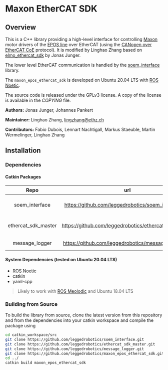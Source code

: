 # Maxon EtherCAT SDK

## Overview

This is a C++ library providing a high-level interface for controlling [Maxon](https://www.maxonmc.com/) motor drivers of the [EPOS line](https://www.maxongroup.com/maxon/view/content/epos-detailsite) over EtherCAT (using the [CANopen over EtherCAT CoE](https://www.ethercat.org/en/technology.html#1.9.1) protocol). It is modified by Linghao Zhang based on [elmo_ethercat_sdk](https://github.com/leggedrobotics/elmo_ethercat_sdk) by Jonas Junger.

The lower level EtherCAT communication is handled by the [soem_interface](https://github.com/leggedrobotics/soem_interface) library.

The `maxon_epos_ethercat_sdk` is developed on Ubuntu 20.04 LTS with [ROS Noetic](https://wiki.ros.org/noetic).

The source code is released under the GPLv3 license.
A copy of the license is available in the *COPYING* file.

**Authors:** Jonas Junger, Johannes Pankert

**Maintainer:** Linghao Zhang, lingzhang@ethz.ch

**Contributors:** Fabio Dubois, Lennart Nachtigall, Markus Staeuble, Martin Wermelinger, Linghao Zhang

## Installation

### Dependencies

#### Catkin Packages

|        Repo         |                          url                          |   License    |               Content               |
| :-----------------: | :---------------------------------------------------: | :----------: | :---------------------------------: |
|   soem_interface    | https://github.com/leggedrobotics/soem_interface.git  |    GPLv3     | Low-level EtherCAT functionalities  |
| ethercat_sdk_master | https://github.com/leggedrobotics/ethercat_sdk_master | BSD 3-Clause | High-level EtherCAT functionalities |
|   message_logger    | https://github.com/leggedrobotics/message_logger.git  | BSD 3-Clause |         simple log streams          |

#### System Dependencies (tested on Ubuntu 20.04 LTS)

- [ROS Noetic](https://wiki.ros.org/noetic)
- catkin
- yaml-cpp
  
> Likely to work with [ROS Meolodic](https://wiki.ros.org/melodic) and Ubuntu 18.04 LTS

### Building from Source

To build the library from source, clone the latest version from this repository and from the dependencies into your catkin workspace and compile the package using

```bash
cd catkin_workspace/src
git clone https://github.com/leggedrobotics/soem_interface.git
git clone https://github.com/leggedrobotics/ethercat_sdk_master.git
git clone https://github.com/leggedrobotics/message_logger.git
git clone https://github.com/leggedrobotics/maxon_epos_ethercat_sdk.git
cd ../
catkin build maxon_epos_ethercat_sdk
```